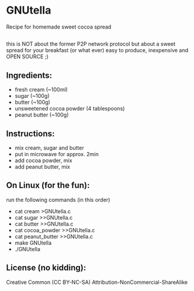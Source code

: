 # GNUtella
Recipe for homemade sweet cocoa spread
##
this is NOT about the former P2P network protocol
but about a sweet spread for your breakfast (or what ever)
easy to produce, inexpensive and OPEN SOURCE ;)
## Ingredients:
- fresh cream (~100ml)
- sugar (~100g)
- butter (~100g)
- unsweetened cocoa powder (4 tablespoons)
- peanut butter (~100g)
## Instructions:
- mix cream, sugar and butter
- put in microwave for approx. 2min
- add cocoa powder, mix
- add peanut butter, mix
## On Linux (for the fun):
run the following commands (in this order)
- cat cream >GNUtella.c
- cat sugar >>GNUtella.c
- cat butter >>GNUtella.c
- cat cocoa_powder >>GNUtella.c
- cat peanut_butter >>GNUtella.c
- make GNUtella
- ./GNUtella
## License (no kidding):
Creative Common (CC BY-NC-SA) Attribution-NonCommercial-ShareAlike 



